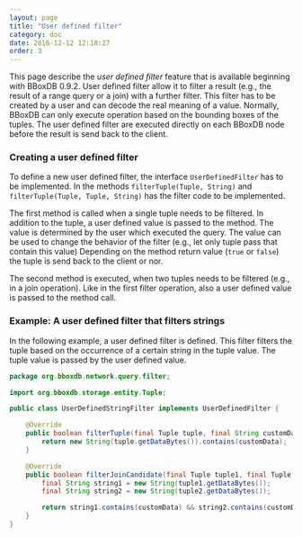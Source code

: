 ```yaml
---
layout: page
title: "User defined filter"
category: doc
date: 2016-12-12 12:18:27
order: 3
---
```


This page describe the _user defined filter_ feature that is available beginning with BBoxDB 0.9.2. User defined filter allow it to filter a result (e.g., the result of a range query or a join) with a further filter. This filter has to be created by a user and can decode the real meaning of a value. Normally, BBoxDB can only execute operation based on the bounding boxes of the tuples. The user defined filter are executed directly on each BBoxDB node before the result is send back to the client.

### Creating a user defined filter

To define a new user defined filter, the interface `UserDefinedFilter` has to be implemented. In the methods `filterTuple(Tuple, String)` and `filterTuple(Tuple, Tuple, String)` has the filter code to be implemented.

The first method is called when a single tuple needs to be filtered. In addition to the tuple, a user defined value is passed to the method. The value is determined by the user which executed the query. The value can be used to change the behavior of the filter (e.g., let only tuple pass that contain this value) Depending on the method return value (`true` or `false`) the tuple is send back to the client or nor.

The second method is executed, when two tuples needs to be filtered (e.g., in a join operation). Like in the first filter operation, also a user defined value is passed to the method call.

### Example: A user defined filter that filters strings

In the following example, a user defined filter is defined. This filter filters the tuple based on the occurrence of a certain string in the tuple value. The tuple value is passed by the user defined value.

```java
package org.bboxdb.network.query.filter;

import org.bboxdb.storage.entity.Tuple;

public class UserDefinedStringFilter implements UserDefinedFilter {

	@Override
	public boolean filterTuple(final Tuple tuple, final String customData) {
		return new String(tuple.getDataBytes()).contains(customData);
	}

	@Override
	public boolean filterJoinCandidate(final Tuple tuple1, final Tuple tuple2, final String customData) {
		final String string1 = new String(tuple1.getDataBytes());
		final String string2 = new String(tuple2.getDataBytes());

		return string1.contains(customData) && string2.contains(customData);
	}
}
```